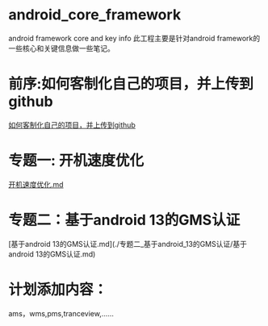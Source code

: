 # android_core_framework
android framework core and key info
此工程主要是针对android framework的一些核心和关键信息做一些笔记。

# 前序:如何客制化自己的项目，并上传到github
[如何客制化自己的项目，并上传到github](./上传项目至github.md)


# 专题一: 开机速度优化
[开机速度优化.md](./专题一_开机速度优化/开机速度优化.md)

# 专题二：基于android 13的GMS认证
[基于android 13的GMS认证.md](./专题二_基于android_13的GMS认证/基于android 13的GMS认证.md)

# 计划添加内容：
ams，wms,pms,tranceview,......



